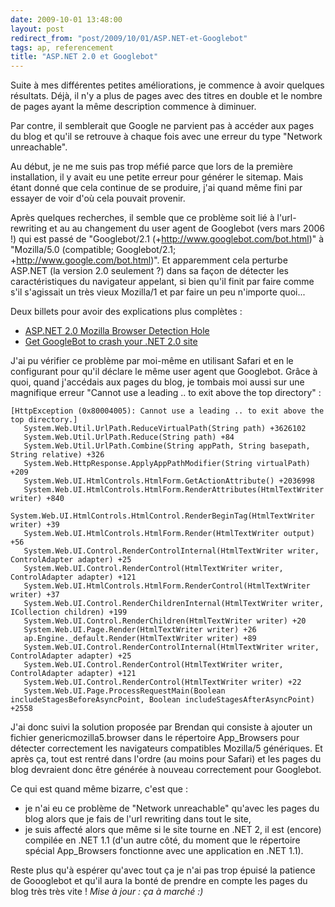 ```yaml
---
date: 2009-10-01 13:48:00
layout: post
redirect_from: "post/2009/10/01/ASP.NET-et-Googlebot"
tags: ap, referencement
title: "ASP.NET 2.0 et Googlebot"
---
```


Suite à mes différentes petites améliorations, je commence à avoir quelques
résultats. Déjà, il n'y a plus de pages avec des titres en double et le nombre
de pages ayant la même description commence à diminuer.

Par contre, il semblerait que Google ne parvient pas à accéder aux pages du
blog et qu'il se retrouve à chaque fois avec une erreur du type "Network
unreachable".

Au début, je ne me suis pas trop méfié parce que lors de la première
installation, il y avait eu une petite erreur pour générer le sitemap. Mais
étant donné que cela continue de se produire, j'ai quand même fini par essayer
de voir d'où cela pouvait provenir.

Après quelques recherches, il semble que ce problème soit lié à
l'url-rewriting et au au changement du user agent de Googlebot (vers mars 2006
!) qui est passé de "Googlebot/2.1 (+http://www.googlebot.com/bot.html)" à
"Mozilla/5.0 (compatible; Googlebot/2.1; +http://www.google.com/bot.html)". Et
apparemment cela perturbe ASP.NET (la version 2.0 seulement ?) dans sa façon de
détecter les caractéristiques du navigateur appelant, si bien qu'il finit par
faire comme s'il s'agissait un très vieux Mozilla/1 et par faire un peu
n'importe quoi...

Deux billets pour avoir des explications plus complètes :

* [ASP.NET 2.0 Mozilla Browser Detection Hole](http://www.kowitz.net/archive/2006/12/11/asp.net-2.0-mozilla-browser-detection-hole.aspx)
* [Get GoogleBot to crash your .NET 2.0 site](http://todotnet.com/post/2006/07/01/Get-GoogleBot-to-crash-your-NET-20-site.aspx)

J'ai pu vérifier ce problème par moi-même en utilisant Safari et en le
configurant pour qu'il déclare le même user agent que Googlebot. Grâce à quoi,
quand j'accédais aux pages du blog, je tombais moi aussi sur une magnifique
erreur "Cannot use a leading .. to exit above the top directory" :

```
[HttpException (0x80004005): Cannot use a leading .. to exit above the top directory.]
   System.Web.Util.UrlPath.ReduceVirtualPath(String path) +3626102
   System.Web.Util.UrlPath.Reduce(String path) +84
   System.Web.Util.UrlPath.Combine(String appPath, String basepath, String relative) +326
   System.Web.HttpResponse.ApplyAppPathModifier(String virtualPath) +209
   System.Web.UI.HtmlControls.HtmlForm.GetActionAttribute() +2036998
   System.Web.UI.HtmlControls.HtmlForm.RenderAttributes(HtmlTextWriter writer) +840
   System.Web.UI.HtmlControls.HtmlControl.RenderBeginTag(HtmlTextWriter writer) +39
   System.Web.UI.HtmlControls.HtmlForm.Render(HtmlTextWriter output) +56
   System.Web.UI.Control.RenderControlInternal(HtmlTextWriter writer, ControlAdapter adapter) +25
   System.Web.UI.Control.RenderControl(HtmlTextWriter writer, ControlAdapter adapter) +121
   System.Web.UI.HtmlControls.HtmlForm.RenderControl(HtmlTextWriter writer) +37
   System.Web.UI.Control.RenderChildrenInternal(HtmlTextWriter writer, ICollection children) +199
   System.Web.UI.Control.RenderChildren(HtmlTextWriter writer) +20
   System.Web.UI.Page.Render(HtmlTextWriter writer) +26
   ap.Engine._default.Render(HtmlTextWriter writer) +89
   System.Web.UI.Control.RenderControlInternal(HtmlTextWriter writer, ControlAdapter adapter) +25
   System.Web.UI.Control.RenderControl(HtmlTextWriter writer, ControlAdapter adapter) +121
   System.Web.UI.Control.RenderControl(HtmlTextWriter writer) +22
   System.Web.UI.Page.ProcessRequestMain(Boolean includeStagesBeforeAsyncPoint, Boolean includeStagesAfterAsyncPoint) +2558
```

J'ai donc suivi la solution proposée par Brendan qui consiste à ajouter un
fichier genericmozilla5.browser dans le répertoire App_Browsers pour détecter
correctement les navigateurs compatibles Mozilla/5 génériques. Et après ça,
tout est rentré dans l'ordre (au moins pour Safari) et les pages du blog
devraient donc être générée à nouveau correctement pour Googlebot.

Ce qui est quand même bizarre, c'est que :

* je n'ai eu ce problème de "Network unreachable" qu'avec les pages du blog
alors que je fais de l'url rewriting dans tout le site,
* je suis affecté alors que même si le site tourne en .NET 2, il est (encore)
compilée en .NET 1.1 (d'un autre côté, du moment que le répertoire spécial
App_Browsers fonctionne avec une application en .NET 1.1).

Reste plus qu'à espérer qu'avec tout ça je n'ai pas trop épuisé la patience
de Goooglebot et qu'il aura la bonté de prendre en compte les pages du blog
très très vite ! *Mise à jour : ça à marché :)*
